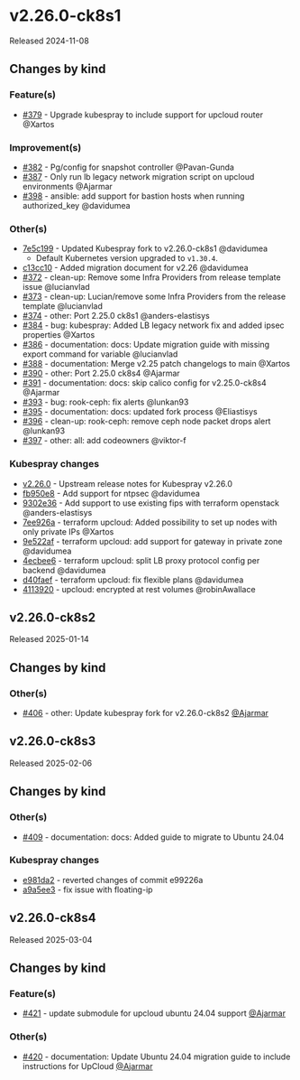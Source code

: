 # v2.26.0-ck8s1

Released 2024-11-08

## Changes by kind

### Feature(s)

- [#379](https://github.com/elastisys/compliantkubernetes-kubespray/pull/379) - Upgrade kubespray to include support for upcloud router @Xartos

### Improvement(s)

- [#382](https://github.com/elastisys/compliantkubernetes-kubespray/pull/382) - Pg/config for snapshot controller @Pavan-Gunda
- [#387](https://github.com/elastisys/compliantkubernetes-kubespray/pull/387) - Only run lb legacy network migration script on upcloud environments @Ajarmar
- [#398](https://github.com/elastisys/compliantkubernetes-kubespray/pull/398) - ansible: add support for bastion hosts when running authorized_key @davidumea

### Other(s)

- [7e5c199](https://github.com/elastisys/compliantkubernetes-kubespray/commit/7e5c199d2419236ee4ffcf99a3710e02f6638dc8) - Updated Kubespray fork to v2.26.0-ck8s1 @davidumea
  - Default Kubernetes version upgraded to `v1.30.4`.
- [c13cc10](https://github.com/elastisys/compliantkubernetes-kubespray/commit/c13cc10528b8b46cf2caf97122a180a647d069ab) - Added migration document for v2.26 @davidumea
- [#372](https://github.com/elastisys/compliantkubernetes-kubespray/pull/372) - clean-up: Remove some Infra Providers from release template issue @lucianvlad
- [#373](https://github.com/elastisys/compliantkubernetes-kubespray/pull/373) - clean-up: Lucian/remove some Infra Providers from the release template @lucianvlad
- [#374](https://github.com/elastisys/compliantkubernetes-kubespray/pull/374) - other: Port 2.25.0 ck8s1 @anders-elastisys
- [#384](https://github.com/elastisys/compliantkubernetes-kubespray/pull/384) - bug: kubespray: Added LB legacy network fix and added ipsec properties @Xartos
- [#386](https://github.com/elastisys/compliantkubernetes-kubespray/pull/386) - documentation: docs: Update migration guide with missing export command for variable @lucianvlad
- [#388](https://github.com/elastisys/compliantkubernetes-kubespray/pull/388) - documentation: Merge v2.25 patch changelogs to main @Xartos
- [#390](https://github.com/elastisys/compliantkubernetes-kubespray/pull/390) - other: Port 2.25.0 ck8s4 @Ajarmar
- [#391](https://github.com/elastisys/compliantkubernetes-kubespray/pull/391) - documentation: docs: skip calico config for v2.25.0-ck8s4 @Ajarmar
- [#393](https://github.com/elastisys/compliantkubernetes-kubespray/pull/393) - bug: rook-ceph: fix alerts @lunkan93
- [#395](https://github.com/elastisys/compliantkubernetes-kubespray/pull/395) - documentation: docs: updated fork process @Eliastisys
- [#396](https://github.com/elastisys/compliantkubernetes-kubespray/pull/396) - clean-up: rook-ceph: remove ceph node packet drops alert @lunkan93
- [#397](https://github.com/elastisys/compliantkubernetes-kubespray/pull/397) - other: all: add codeowners @viktor-f

### Kubespray changes

- [v2.26.0](https://github.com/kubernetes-sigs/kubespray/releases/tag/v2.26.0) - Upstream release notes for Kubespray v2.26.0
- [fb950e8](https://github.com/elastisys/kubespray/commit/fb950e8a58cfa164e2cbb1000d9af454cd274ace) - Add support for ntpsec @davidumea
- [9302e36](https://github.com/elastisys/kubespray/commit/9302e36f8548c3ef613e70ba2b36ccf67f41bd90) - Add support to use existing fips with terraform openstack @anders-elastisys
- [7ee926a](https://github.com/elastisys/kubespray/commit/7ee926a696186a41eb5e2a1bf8ca3cb80011b107) - terraform upcloud: Added possibility to set up nodes with only private IPs @Xartos
- [9e522af](https://github.com/elastisys/kubespray/commit/9e522affc281fddee740386a2d49724fe7a5d13a) - terraform upcloud: add support for gateway in private zone @davidumea
- [4ecbee6](https://github.com/elastisys/kubespray/commit/4ecbee6c0f245a6ba0fb33eba36bfd97e5211c14) - terraform upcloud: split LB proxy protocol config per backend @davidumea
- [d40faef](https://github.com/elastisys/kubespray/commit/d40faef54f47ff26442ff271e6ec01b251d948d9) - terraform upcloud: fix flexible plans @davidumea
- [4113920](https://github.com/elastisys/kubespray/commit/4113920ad99e7f1853c3c215534375bd43766b45) - upcloud: encrypted at rest volumes @robinAwallace

## v2.26.0-ck8s2

Released 2025-01-14

## Changes by kind

### Other(s)

- [#406](https://github.com/elastisys/compliantkubernetes-kubespray/pull/406) - other: Update kubespray fork for v2.26.0-ck8s2 [@Ajarmar](https://github.com/Ajarmar)

## v2.26.0-ck8s3

Released 2025-02-06

## Changes by kind

### Other(s)

- [#409](https://github.com/elastisys/compliantkubernetes-kubespray/pull/409) - documentation: docs: Added guide to migrate to Ubuntu 24.04

### Kubespray changes

- [e981da2](https://github.com/elastisys/kubespray/commit/e981da2b6595d4e7e73ef4d9e493f3c968df93a8) - reverted changes of commit e99226a
- [a9a5ee3](https://github.com/elastisys/kubespray/commit/a9a5ee3c33b30d0356ca5b17e3df4dfae3227de7) - fix issue with floating-ip

## v2.26.0-ck8s4

Released 2025-03-04

## Changes by kind

### Feature(s)

- [#421](https://github.com/elastisys/compliantkubernetes-kubespray/pull/421) - update submodule for upcloud ubuntu 24.04 support [@Ajarmar](https://github.com/Ajarmar)

### Other(s)

- [#420](https://github.com/elastisys/compliantkubernetes-kubespray/pull/420) - documentation: Update Ubuntu 24.04 migration guide to include instructions for UpCloud [@Ajarmar](https://github.com/Ajarmar)
